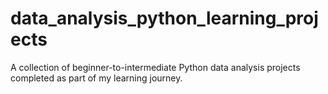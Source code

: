 # data_analysis_python_learning_projects
A collection of beginner-to-intermediate Python data analysis projects completed as part of my learning journey.
